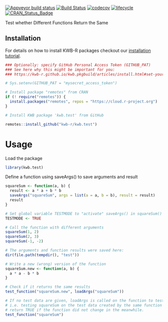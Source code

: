 [![Appveyor build status](https://ci.appveyor.com/api/projects/status/88r5ooo4lv40tl45/branch/master?svg=true)](https://ci.appveyor.com/project/KWB-R/kwb-test/branch/master)
[![Build Status](https://travis-ci.org/KWB-R/kwb.test.svg?branch=master)](https://travis-ci.org/KWB-R/kwb.test)
[![codecov](https://codecov.io/github/KWB-R/kwb.test/branch/master/graphs/badge.svg)](https://codecov.io/github/KWB-R/kwb.test)
[![lifecycle](https://img.shields.io/badge/lifecycle-stable-brightgreen.svg)](https://www.tidyverse.org/lifecycle/#stable)
[![CRAN_Status_Badge](http://www.r-pkg.org/badges/version/kwb.test)](http://cran.r-project.org/package=kwb.test)

Test whether Different Functions Return the Same

## Installation

For details on how to install KWB-R packages checkout our [installation tutorial](https://kwb-r.github.io/kwb.pkgbuild/articles/install.html).

```r
### Optionally: specify GitHub Personal Access Token (GITHUB_PAT)
### See here why this might be important for you:
### https://kwb-r.github.io/kwb.pkgbuild/articles/install.html#set-your-github_pat

# Sys.setenv(GITHUB_PAT = "mysecret_access_token")

# Install package "remotes" from CRAN
if (! require("remotes")) {
  install.packages("remotes", repos = "https://cloud.r-project.org")
}

# Install KWB package 'kwb.test' from GitHub

remotes::install_github("kwb-r/kwb.test")
```

# Usage

Load the package
```r
library(kwb.test)
```

Define a function using saveArgs() to save arguments and result

```r
squareSum <- function(a, b) {
  result <- a * a + b * b
  saveArgs("squareSum", args = list(a = a, b = b), result = result)
  result
}

# Set global variable TESTMODE to "activate" saveArgs() in squareSum()
TESTMODE <- TRUE

# Call the function with different arguments
squareSum(1, 2)
squareSum(2, 3)
squareSum(-1, -2)

# The arguments and function results were saved here:
dir(file.path(tempdir(), "test"))

# Write a new (wrong) version of the function
squareSum.new <- function(a, b) {
  a * a - b * b
}

# Check if it returns the same results
test_function("squareSum.new", loadArgs("squareSum"))

# If no test data are given, loadArgs is called on the function to test,
# i.e. testing squareSum on the test data created by the same function will
# return TRUE if the function did not change in the meanwhile.
test_function("squareSum")
```
